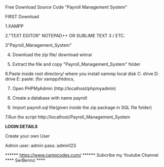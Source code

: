 Free Download Source Code "Payroll Management System"

FIRST Download

1.XAMPP

2."TEXT EDITOR" NOTEPAD++ OR SUBLIME TEXT 3 / ETC.

3"Payroll_Management_System"

4. Download the zip file/ download winrar

5. Extract the file and copy "Payroll_Management_System" folder

6.Paste inside root directory/ where you install xammp local disk C: drive D: drive E: paste: (for xampp/htdocs, 

7. Open PHPMyAdmin (http://localhost/phpmyadmin)

8. Create a database with name payroll

6. Import payroll.sql file(given inside the zip package in SQL file folder)

7.Run the script http://localhost/Payroll_Management_System


**LOGIN DETAILS** 

Create your own User 

Admin
user: admin
pass: admin123

****** https://www.campcodes.com/ ******
Subcribe my Youtube Channel **** SerBermz ****

